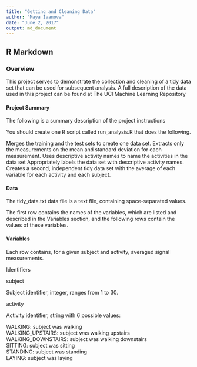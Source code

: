 ```yaml
---
title: "Getting and Cleaning Data"
author: "Maya Ivanova"
date: "June 2, 2017"
output: md_document
---
```




## R Markdown

### Overview

This project serves to demonstrate the collection and cleaning of a tidy data set that can be used for subsequent analysis. A full description of the data used in this project 
can be found at The UCI Machine Learning Repository


#### Project Summary

The following is a summary description of the project instructions

You should create one R script called run_analysis.R that does the following.

Merges the training and the test sets to create one data set.
Extracts only the measurements on the mean and standard deviation for each measurement.
Uses descriptive activity names to name the activities in the data set
Appropriately labels the data set with descriptive activity names.
Creates a second, independent tidy data set with the average of each variable for each activity and each subject.

#### Data 

The tidy_data.txt data file is a text file, containing space-separated values.

The first row contains the names of the variables, which are listed and described in the Variables section, and the following rows contain the values of these variables.

#### Variables

Each row contains, for a given subject and activity, averaged signal measurements.

Identifiers

subject

Subject identifier, integer, ranges from 1 to 30.

activity

Activity identifier, string with 6 possible values:

WALKING: subject was walking<br>
WALKING_UPSTAIRS: subject was walking upstairs<br>
WALKING_DOWNSTAIRS: subject was walking downstairs<br>
SITTING: subject was sitting<br>
STANDING: subject was standing<br>
LAYING: subject was laying



